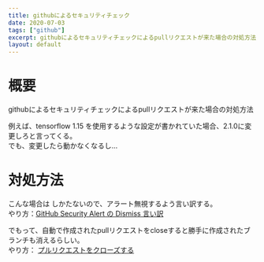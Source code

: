 ```yaml
---
title: githubによるセキュリティチェック
date: 2020-07-03
tags: ["github"]
excerpt: githubによるセキュリティチェックによるpullリクエストが来た場合の対処方法
layout: default
---
```


# 概要

githubによるセキュリティチェックによるpullリクエストが来た場合の対処方法  

例えば、tensorflow 1.15 を使用するような設定が書かれていた場合、2.1.0に変更しろと言ってくる。  
でも、変更したら動かなくなるし...  

# 対処方法

こんな場合は しかたないので、アラート無視するよう言い訳する。  
やり方：[GitHub Security Alert の Dismiss 言い訳](https://blog.tmd45.jp/entry/2019/11/26/162157)  

でもって、自動で作成されたpullリクエストをcloseすると勝手に作成されたブランチも消えるらしい。  
やり方： [プルリクエストをクローズする](https://help.github.com/ja/github/collaborating-with-issues-and-pull-requests/closing-a-pull-request)  
